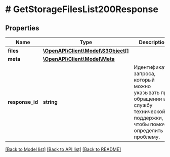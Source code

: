# # GetStorageFilesList200Response

## Properties

Name | Type | Description | Notes
------------ | ------------- | ------------- | -------------
**files** | [**\OpenAPI\Client\Model\S3Object[]**](S3Object.md) |  |
**meta** | [**\OpenAPI\Client\Model\Meta**](Meta.md) |  |
**response_id** | **string** | Идентификатор запроса, который можно указывать при обращении в службу технической поддержки, чтобы помочь определить проблему. |

[[Back to Model list]](../../README.md#models) [[Back to API list]](../../README.md#endpoints) [[Back to README]](../../README.md)
